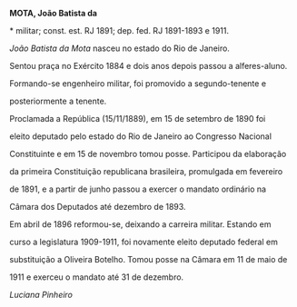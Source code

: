 **MOTA, João Batista da**



\* militar; const. est. RJ 1891; dep. fed. RJ 1891-1893 e 1911.



*João Batista da Mota* nasceu no estado do Rio de Janeiro.



Sentou praça no Exército 1884 e dois anos depois passou a alferes-aluno.

Formando-se engenheiro militar, foi promovido a segundo-tenente e

posteriormente a tenente.



Proclamada a República (15/11/1889), em 15 de setembro de 1890 foi

eleito deputado pelo estado do Rio de Janeiro ao Congresso Nacional

Constituinte e em 15 de novembro tomou posse. Participou da elaboração

da primeira Constituição republicana brasileira, promulgada em fevereiro

de 1891, e a partir de junho passou a exercer o mandato ordinário na

Câmara dos Deputados até dezembro de 1893.



Em abril de 1896 reformou-se, deixando a carreira militar. Estando em

curso a legislatura 1909-1911, foi novamente eleito deputado federal em

substituição a Oliveira Botelho. Tomou posse na Câmara em 11 de maio de

1911 e exerceu o mandato até 31 de dezembro.



*Luciana Pinheiro*



